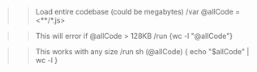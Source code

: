 >> Load entire codebase (could be megabytes)
/var @allCode = <**/*.js>

>> This will error if @allCode > 128KB
/run {wc -l "@allCode"}

>> This works with any size
/run sh (@allCode) { echo "$allCode" | wc -l }